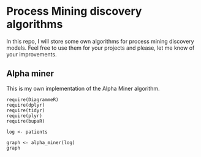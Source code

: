 # Process Mining discovery algorithms

In this repo, I will store some own algorithms for process mining
discovery models. Feel free to use them for your projects and please,
let me know of your improvements.

## Alpha miner

This is my own implementation of the Alpha Miner algorithm.

``` {r}
require(DiagrammeR) 
require(dplyr) 
require(tidyr)
require(plyr) 
require(bupaR)

log <- patients
```

``` {r}
graph <- alpha_miner(log) 
graph
```

